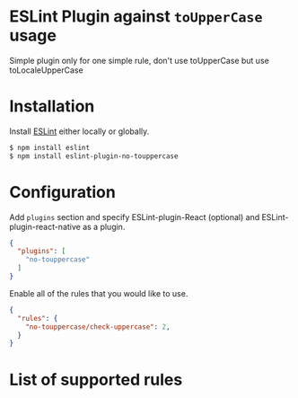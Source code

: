 # ESLint Plugin against `toUpperCase` usage

Simple plugin only for one simple rule, don't use toUpperCase but use toLocaleUpperCase

# Installation

Install [ESLint](https://www.github.com/eslint/eslint) either locally or globally.

```sh
$ npm install eslint
$ npm install eslint-plugin-no-touppercase
```

# Configuration

Add `plugins` section and specify ESLint-plugin-React (optional) and ESLint-plugin-react-native as a plugin.

```json
{
  "plugins": [
    "no-touppercase"
  ]
}
```

Enable all of the rules that you would like to use.

```json
{
  "rules": {
    "no-touppercase/check-uppercase": 2,
  }
}
```

# List of supported rules